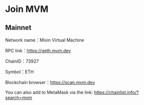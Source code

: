 # Join MVM

## Mainnet

Network name：Mixin Virtual Machine

RPC link：<https://geth.mvm.dev>

ChainID：73927

Symbol：ETH

Blockchain browser：<https://scan.mvm.dev>

You can also add to MetaMask via the link: <https://chainlist.info/?search=mvm>
